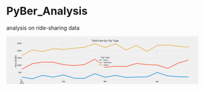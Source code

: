 # PyBer_Analysis
analysis on ride-sharing data

![ChallengeFig.png](https://github.com/evanmgoodwin/PyBer_Analysis/blob/master/analysis/ChallengeFig.png)
